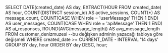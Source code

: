SELECT 
    DATE(created_date) AS day,
    EXTRACT(HOUR FROM created_date) AS hour,
    COUNT(DISTINCT session_id) AS active_sessions,
    COUNT(*) AS message_count,
    COUNT(CASE WHEN role = 'userMessage' THEN 1 END) AS user_messages,
    COUNT(CASE WHEN role = 'apiMessage' THEN 1 END) AS ai_responses,
    ROUND(AVG(message_length)) AS avg_message_length
FROM 
    customer_denizmuzesi --bu değişken adminin yazacağı tabloya göre değişmeli
WHERE 
    created_date >= CURRENT_DATE - INTERVAL '14 days'
GROUP BY 
    day, hour
ORDER BY 
    day DESC, hour;